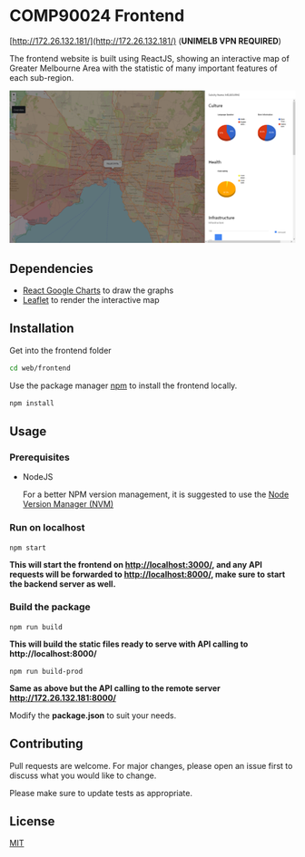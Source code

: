 # COMP90024 Frontend

[http://172.26.132.181/](http://172.26.132.181/) (**UNIMELB VPN REQUIRED**)

The frontend website is built using ReactJS, showing an interactive map of Greater Melbourne Area with the statistic of many important features of each sub-region.

![frontend](../../docs/frontend.png)

## Dependencies

- [React Google Charts](https://react-google-charts.com/) to draw the graphs
- [Leaflet](https://leafletjs.com/) to render the interactive map

## Installation

Get into the frontend folder 

```bash
cd web/frontend 
```
Use the package manager [npm](https://www.npmjs.com/) to install the frontend locally.

```bash
npm install
```

## Usage

### Prerequisites

- NodeJS

  For a better NPM version management, it is suggested to use the [Node Version Manager (NVM)](https://github.com/nvm-sh/nvm)

### Run on localhost

```
npm start
```

**This will start the frontend on [http://localhost:3000/](http://localhost:3000/), and any API requests will be forwarded to [http://localhost:8000/](http://localhost:8000/), make sure to start the backend server as well.**

### Build the package

```
npm run build
```

**This will build the static files ready to serve with API calling to http://localhost:8000/**

```
npm run build-prod
```

**Same as above but the API calling to the remote server http://172.26.132.181:8000/**

Modify the **package.json** to suit your needs.

## Contributing

Pull requests are welcome. For major changes, please open an issue first to discuss what you would like to change.

Please make sure to update tests as appropriate.

## License

[MIT](https://choosealicense.com/licenses/mit/)
